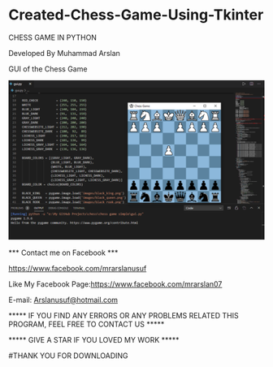 # Created-Chess-Game-Using-Tkinter

CHESS GAME IN PYTHON

Developed By Muhammad Arslan

GUI of the Chess Game


![](images/Chess_game.png)



*** Contact me on Facebook ***

https://www.facebook.com/mrarslanusuf

Like My Facebook Page:https://www.facebook.com/mrarslan07

E-mail: Arslanusuf@hotmail.com


***** IF YOU FIND ANY ERRORS OR ANY PROBLEMS RELATED THIS PROGRAM, FEEL FREE TO CONTACT US *****  

***** GIVE A STAR IF YOU LOVED MY WORK *****


#THANK YOU FOR DOWNLOADING
